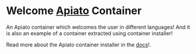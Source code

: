 # Welcome [Apiato](https://github.com/apiato/apiato) Container

An Apiato container which welcomes the user in different languages! And it is also an example of a container extracted using container installer!

Read more about the Apiato container installer in the [docs](http://docs.apiato.io/)!.